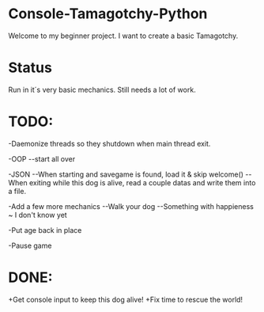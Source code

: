 # Console-Tamagotchy-Python
Welcome to my beginner project.
I want to create a basic Tamagotchy.


# Status
Run in it´s very basic mechanics.
Still needs a lot of work.


# TODO:
-Daemonize threads so they shutdown when main thread exit.

-OOP
--start all over

-JSON
--When starting and savegame is found, load it & skip welcome()
--When exiting while this dog is alive, read a couple datas and write them into a file.

-Add a few more mechanics
--Walk your dog
--Something with happieness ~ I don't know yet

-Put age back in place

-Pause game


# DONE:
+Get console input to keep this dog alive!
+Fix time to rescue the world!

